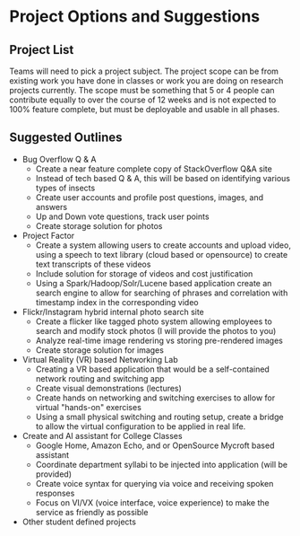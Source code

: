 # Project Options and Suggestions

## Project List

Teams will need to pick a project subject.  The project scope can be from existing work you have done in classes or work you are doing on research projects currently.  The scope must be something that 5 or 4 people can contribute equally to over the course of 12 weeks and is not expected to 100% feature complete, but must be deployable and usable in all phases.

## Suggested Outlines

* Bug Overflow Q & A
  * Create a near feature complete copy of StackOverflow Q&A site
  * Instead of tech based Q & A, this will be based on identifying various types of insects
  * Create user accounts and profile post questions, images, and answers
  * Up and Down vote questions, track user points
  * Create storage solution for photos
* Project Factor
  * Create a system allowing users to create accounts and upload video, using a speech to text library (cloud based or opensource) to create text transcripts of these videos
  * Include solution for storage of videos and cost justification
  * Using a Spark/Hadoop/Solr/Lucene based application create an search engine to allow for searching of phrases and correlation with timestamp index in the corresponding video
* Flickr/Instagram hybrid internal photo search site
  * Create a flicker like tagged photo system allowing employees to search and modify stock photos (I will provide the photos to you)
  * Analyze real-time image rendering vs storing pre-rendered images
  * Create storage solution for images
* Virtual Reality (VR) based Networking Lab
  * Creating a VR based application that would be a self-contained network routing and switching app
  * Create visual demonstrations (lectures)
  * Create hands on networking and switching exercises to allow for virtual "hands-on" exercises
  * Using a small physical switching and routing setup, create a bridge to allow the virtual configuration to be applied in real life.
* Create and AI assistant for College Classes
  * Google Home, Amazon Echo, and or OpenSource Mycroft based assistant
  * Coordinate department syllabi to be injected into application (will be provided)
  * Create voice syntax for querying via voice and receiving spoken responses
  * Focus on VI/VX (voice interface, voice experience) to make the service as friendly as possible
* Other student defined projects
